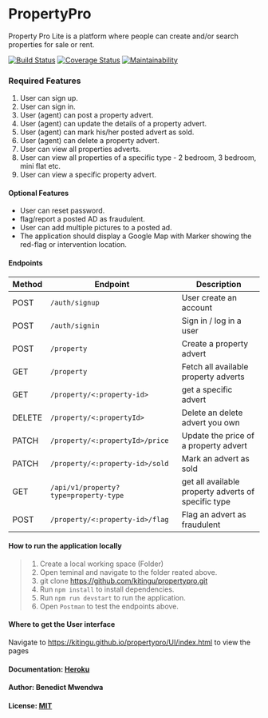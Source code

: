 # PropertyPro
Property Pro Lite is a platform where people can create and/or search properties for sale or rent.

[![Build Status](https://travis-ci.com/Kitingu/PropertyPro.svg?branch=develop)](https://travis-ci.com/Kitingu/PropertyPro)
[![Coverage Status](https://coveralls.io/repos/github/Kitingu/PropertyPro/badge.svg?branch=develop)](https://coveralls.io/github/Kitingu/PropertyPro?branch=develop)
[![Maintainability](https://api.codeclimate.com/v1/badges/70a37e06812a257be534/maintainability)](https://codeclimate.com/github/Kitingu/PropertyPro/maintainability)

### Required Features

1. User can sign up.
2. User can sign in.
3. User (agent) can post a property advert.
4. User (agent) can update the details of a property advert.
5. User (agent) can mark his/her posted advert as sold.
6. User (agent) can delete a property advert.
7. User can view all properties adverts.
8. User can view all properties of a specific type - 2 bedroom, 3 bedroom, mini flat etc.
9. User can view a specific property advert.

#### Optional Features

* User can reset password.
* flag/report​ a posted AD as fraudulent.
* User can add multiple pictures to a posted ad.
* The application should display a Google Map with Marker showing the red-flag or
intervention location.

#### Endpoints
| Method        | Endpoint                 | Description|
| ------------- | --------------------------|------------|
| POST           |`/auth/signup`   |User create an account|
| POST          | `/auth/signin`   |Sign in / log in a user |
| POST        | `/property`    |Create a property advert|
| GET | `/property`|Fetch all available property adverts|
| GET          | `/property/<:property-id>`|get a specific advert|
| DELETE       | `/property/<:propertyId>` |Delete an delete advert you own|
| PATCH         | `/property/<:propertyId>/price`| Update the price of a property advert|
| PATCH          | `/property/<:property-id>/sold`       |Mark an advert as sold|
| GET  |`/api/v1/property?type=property-type` |get all available property adverts of specific type|
| POST          | `/property/<:property-id>/flag`      |Flag an advert as fraudulent|



#### How to run the application locally

>1. Create a local working space (Folder)
>2. Open teminal and navigate to the folder reated above.
>3. git clone https://github.com/kitingu/propertypro.git
>4. Run `npm install` to install dependencies.
>5. Run `npm run devstart` to run the application.
>6. Open `Postman` to test the endpoints above.



#### Where to get the User interface

Navigate to https://kitingu.github.io/propertypro/UI/index.html to view the pages

#### Documentation: [Heroku](https://propertypro-v1.herokuapp.com/api/v1/)

#### Author: Benedict Mwendwa

#### License: [MIT](https://github.com/Kitingu/PropertyPro/blob/develop/LICENSE)
